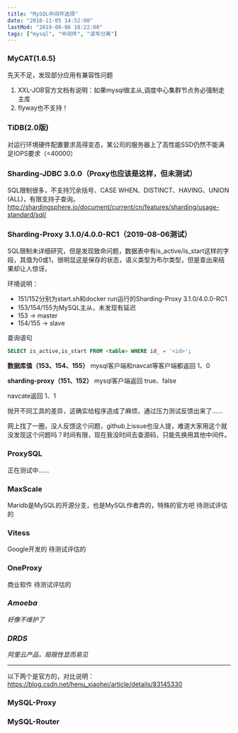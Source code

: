 ```yaml
---
title: "MySQL中间件选择"
date: "2018-11-05 14:52:00"
lastMod: "2019-08-06 18:22:00"
tags: ["mysql", "中间件", "读写分离"]
---
```


### MyCAT(1.6.5)
先天不足，发现部分应用有兼容性问题
1. XXL-JOB官方文档有说明：如果mysql做主从,调度中心集群节点务必强制走主库
2. flyway也不支持！

### TiDB(2.0版)
对运行环境硬件配置要求高得变态，某公司的服务器上了高性能SSD仍然不能满足IOPS要求（<40000）

### Sharding-JDBC 3.0.0（Proxy也应该是这样，但未测试）
SQL限制很多，不支持冗余括号、CASE WHEN、DISTINCT、HAVING、UNION (ALL)，有限支持子查询。http://shardingsphere.io/document/current/cn/features/sharding/usage-standard/sql/

### Sharding-Proxy 3.1.0/4.0.0-RC1（2019-08-06测试）

SQL限制未详细研究，但是发现致命问题，数据表中有is_active/is_start这样的字段，其值为0或1，很明显这是保存的状态，语义类型为布尔类型，但是查出来结果却让人惊讶。

环境说明：

- 151/152分别为start.sh和docker run运行的Sharding-Proxy 3.1.0/4.0.0-RC1
- 153/154/155为MySQL主从，未发现有延迟
- 153 -> master
- 154/155 -> slave

查询语句

```sql
SELECT is_active,is_start FROM <table> WHERE id_ = '<id>';
```

**数据库值（153、154、155）**
mysql客户端和navcat等客户端都返回
1、0

**sharding-proxy（151、152）**
mysql客户端返回
true、false

navcate返回
1、1

抛开不同工具的差异，这确实给程序造成了麻烦，通过压力测试反馈出来了……

网上找了一圈，没人反馈这个问题，github上issue也没人提，难道大家用这个就没发现这个问题吗？时间有限，现在我没时间去查源码，只能先换用其他中间件。

### ProxySQL

正在测试中……

### MaxScale
Maridb是MySQL的开源分支，也是MySQL作者弄的，特殊的官方吧
待测试评估的

### Vitess
Google开发的
待测试评估的

### OneProxy
商业软件
待测试评估的

### *Amoeba*
*好像不维护了*

### *DRDS*
*阿里云产品，局限性显而易见*

---
以下两个是官方的，对比说明：https://blog.csdn.net/henu_xiaohei/article/details/83145330
### MySQL-Proxy

### MySQL-Router